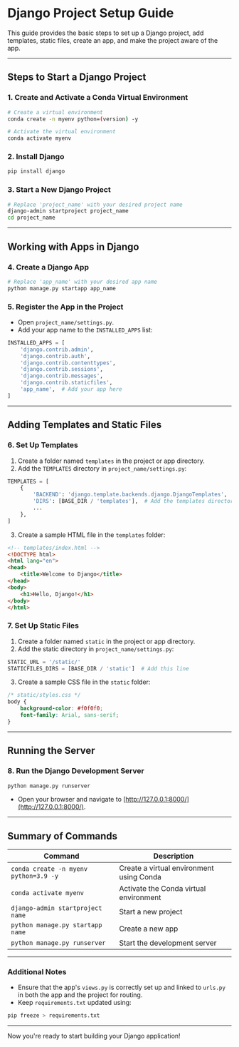 # Django Project Setup Guide

This guide provides the basic steps to set up a Django project, add templates, static files, create an app, and make the project aware of the app.

---

## Steps to Start a Django Project

### 1. Create and Activate a Conda Virtual Environment
```bash
# Create a virtual environment
conda create -n myenv python=(version) -y

# Activate the virtual environment
conda activate myenv
```

### 2. Install Django
```bash
pip install django
```

### 3. Start a New Django Project
```bash
# Replace 'project_name' with your desired project name
django-admin startproject project_name
cd project_name
```

---

## Working with Apps in Django

### 4. Create a Django App
```bash
# Replace 'app_name' with your desired app name
python manage.py startapp app_name
```

### 5. Register the App in the Project
- Open `project_name/settings.py`.
- Add your app name to the `INSTALLED_APPS` list:
```python
INSTALLED_APPS = [
    'django.contrib.admin',
    'django.contrib.auth',
    'django.contrib.contenttypes',
    'django.contrib.sessions',
    'django.contrib.messages',
    'django.contrib.staticfiles',
    'app_name',  # Add your app here
]
```

---

## Adding Templates and Static Files

### 6. Set Up Templates
1. Create a folder named `templates` in the project or app directory.
2. Add the `TEMPLATES` directory in `project_name/settings.py`:
```python
TEMPLATES = [
    {
        'BACKEND': 'django.template.backends.django.DjangoTemplates',
        'DIRS': [BASE_DIR / 'templates'],  # Add the templates directory here
        ...
    },
]
```

3. Create a sample HTML file in the `templates` folder:
```html
<!-- templates/index.html -->
<!DOCTYPE html>
<html lang="en">
<head>
    <title>Welcome to Django</title>
</head>
<body>
    <h1>Hello, Django!</h1>
</body>
</html>
```

### 7. Set Up Static Files
1. Create a folder named `static` in the project or app directory.
2. Add the static directory in `project_name/settings.py`:
```python
STATIC_URL = '/static/'
STATICFILES_DIRS = [BASE_DIR / 'static']  # Add this line
```

3. Create a sample CSS file in the `static` folder:
```css
/* static/styles.css */
body {
    background-color: #f0f0f0;
    font-family: Arial, sans-serif;
}
```

---

## Running the Server

### 8. Run the Django Development Server
```bash
python manage.py runserver
```

- Open your browser and navigate to [http://127.0.0.1:8000/](http://127.0.0.1:8000/).

---

## Summary of Commands
| Command                          | Description                              |
|----------------------------------|------------------------------------------|
| `conda create -n myenv python=3.9 -y` | Create a virtual environment using Conda |
| `conda activate myenv`           | Activate the Conda virtual environment   |
| `django-admin startproject name` | Start a new project                      |
| `python manage.py startapp name` | Create a new app                         |
| `python manage.py runserver`     | Start the development server             |

---

### Additional Notes
- Ensure that the app's `views.py` is correctly set up and linked to `urls.py` in both the app and the project for routing.
- Keep `requirements.txt` updated using:
```bash
pip freeze > requirements.txt
```

---

Now you're ready to start building your Django application!